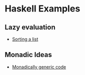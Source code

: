 # Haskell Examples

## Lazy evaluation

* [Sorting a list](sort.md)

## Monadic Ideas

* [Monadically generic code](monadicIdeas.md)
